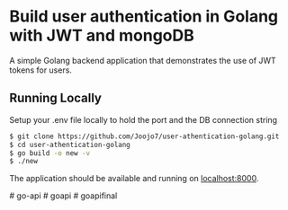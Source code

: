 # Build user authentication in Golang with JWT and mongoDB

A simple Golang backend application that demonstrates the use of JWT tokens for users.


## Running Locally

Setup your .env file locally to hold the port and the DB connection string

```sh
$ git clone https://github.com/Joojo7/user-athentication-golang.git
$ cd user-athentication-golang
$ go build -o new -v 
$ ./new
```

The application should be available and running on [localhost:8000](http://localhost:8000/).

#   g o - a p i  
 #   g o a p i  
 #   g o a p i f i n a l  
 